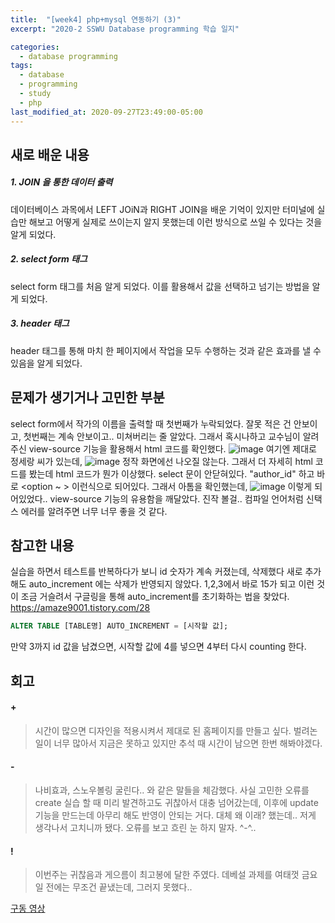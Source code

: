 ```yaml
---
title:  "[week4] php+mysql 연동하기 (3)"
excerpt: "2020-2 SSWU Database programming 학습 일지"

categories:
  - database programming
tags:
  - database
  - programming
  - study
  - php
last_modified_at: 2020-09-27T23:49:00-05:00
---
```



## 새로 배운 내용
##### 1. JOIN 을 통한 데이터 출력  
데이터베이스 과목에서 LEFT JOiN과 RIGHT JOIN을 배운 기억이 있지만 터미널에 실습만 해보고 어떻게 실제로 쓰이는지 알지 못했는데 이런 방식으로 쓰일 수 있다는 것을 알게 되었다. 

##### 2. select form 태그
select form 태그를 처음 알게 되었다. 이를 활용해서 값을 선택하고 넘기는 방법을 알 게 되었다.

##### 3. header 태그
header 태그를 통해 마치 한 페이지에서 작업을 모두 수행하는 것과 같은 효과를 낼 수 있음을 알게 되었다.


## 문제가 생기거나 고민한 부분
select form에서 작가의 이름을 출력할 때 첫번째가 누락되었다. 잘못 적은 건 안보이고, 첫번째는 계속 안보이고.. 미쳐버리는 줄 알았다. 그래서 혹시나하고 교수님이 알려주신 view-source 기능을 활용해서 html 코드를 확인했다.
![image](https://user-images.githubusercontent.com/69361613/94358440-fd279680-00db-11eb-92c8-58b9b457119b.png)
여기엔 제대로 정세랑 씨가 있는데,
![image](https://user-images.githubusercontent.com/69361613/94358467-234d3680-00dc-11eb-87c5-11cb9f6435ad.png)
정작 화면에선 나오질 않는다.
그래서 더 자세히 html 코드를 봤는데 html 코드가 뭔가 이상했다. select 문이 안닫혀있다. "author_id" 하고 바로 <option ~ > 이런식으로 되어있다. 그래서 아톰을 확인했는데,
![image](https://user-images.githubusercontent.com/69361613/94358518-a1a9d880-00dc-11eb-9325-fd73947309aa.png)
이렇게 되어있었다..
view-source 기능의 유용함을 깨달았다. 진작 볼걸.. 컴파일 언어처럼 신택스 에러를 알려주면 너무 너무 좋을 것 같다.

## 참고한 내용
실습을 하면서 테스트를 반복하다가 보니 id 숫자가 계속 커졌는데, 삭제했다 새로 추가해도 auto_increment 에는 삭제가 반영되지 않았다. 1,2,3에서 바로 15가 되고 이런 것이 조금 거슬려서 구글링을 통해 auto_increment를 초기화하는 법을 찾았다.
https://amaze9001.tistory.com/28
~~~sql
ALTER TABLE [TABLE명] AUTO_INCREMENT = [시작할 값];
~~~
만약 3까지 id 값을 남겼으면, 시작할 값에 4를 넣으면 4부터 다시 counting 한다.

## 회고
#### +
> 시간이 많으면 디자인을 적용시켜서 제대로 된 홈페이지를 만들고 싶다. 벌려논 일이 너무 많아서 지금은 못하고 있지만 추석 때 시간이 남으면 한번 해봐야겠다.

#### -
> 나비효과, 스노우볼링 굴린다.. 와 같은 말들을 체감했다. 사실 고민한 오류를 create 실습 할 때 미리 발견하고도 귀찮아서 대충 넘어갔는데, 이후에 update 기능을 만드는데 아무리 해도 반영이 안되는 거다. 대체 왜 이래? 했는데.. 저게 생각나서 고치니까 됐다. 오류를 보고 흐린 눈 하지 말자. ^-^..

#### !
> 이번주는 귀찮음과 게으름이 최고봉에 달한 주였다. 데베설 과제를 여태껏 금요일 전에는 무조건 끝냈는데, 그러지 못했다..

[구동 영상](https://youtu.be/u3HAwx_3jnE)
